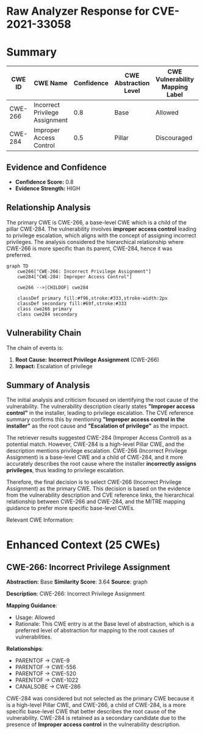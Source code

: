 # Raw Analyzer Response for CVE-2021-33058

# Summary
| CWE ID | CWE Name | Confidence | CWE Abstraction Level | CWE Vulnerability Mapping Label | CWE-Vulnerability Mapping Notes |
|---|---|---|---|---|---|
| CWE-266 | Incorrect Privilege Assignment | 0.8 | Base | Allowed | Primary CWE |
| CWE-284 | Improper Access Control | 0.5 | Pillar | Discouraged | Secondary Candidate |

## Evidence and Confidence

*   **Confidence Score:** 0.8
*   **Evidence Strength:** HIGH

## Relationship Analysis
The primary CWE is CWE-266, a base-level CWE which is a child of the pillar CWE-284. The vulnerability involves **improper access control** leading to privilege escalation, which aligns with the concept of assigning incorrect privileges. The analysis considered the hierarchical relationship where CWE-266 is more specific than its parent, CWE-284, hence it was preferred.

```mermaid
graph TD
    cwe266["CWE-266: Incorrect Privilege Assignment"]
    cwe284["CWE-284: Improper Access Control"]
    
    cwe266 -->|CHILDOF| cwe284
    
    classDef primary fill:#f96,stroke:#333,stroke-width:2px
    classDef secondary fill:#69f,stroke:#333
    class cwe266 primary
    class cwe284 secondary
```

## Vulnerability Chain
The chain of events is:
1.  **Root Cause:** **Incorrect Privilege Assignment** (CWE-266)
2.  **Impact:** Escalation of privilege

## Summary of Analysis
The initial analysis and criticism focused on identifying the root cause of the vulnerability. The vulnerability description clearly states **"Improper access control"** in the installer, leading to privilege escalation. The CVE reference summary confirms this by mentioning **"Improper access control in the installer"** as the root cause and **"Escalation of privilege"** as the impact.

The retriever results suggested CWE-284 (Improper Access Control) as a potential match. However, CWE-284 is a high-level Pillar CWE, and the description mentions privilege escalation. CWE-266 (Incorrect Privilege Assignment) is a base-level CWE and a child of CWE-284, and it more accurately describes the root cause where the installer **incorrectly assigns privileges**, thus leading to privilege escalation.

Therefore, the final decision is to select CWE-266 (Incorrect Privilege Assignment) as the primary CWE. This decision is based on the evidence from the vulnerability description and CVE reference links, the hierarchical relationship between CWE-266 and CWE-284, and the MITRE mapping guidance to prefer more specific base-level CWEs.

Relevant CWE Information:

# Enhanced Context (25 CWEs)

## CWE-266: Incorrect Privilege Assignment
**Abstraction:** Base
**Similarity Score**: 3.64
**Source**: graph

**Description**:
CWE-266: Incorrect Privilege Assignment

**Mapping Guidance**:
- Usage: Allowed
- Rationale: This CWE entry is at the Base level of abstraction, which is a preferred level of abstraction for mapping to the root causes of vulnerabilities.

**Relationships**:
- PARENTOF -> CWE-9
- PARENTOF -> CWE-556
- PARENTOF -> CWE-520
- PARENTOF -> CWE-1022
- CANALSOBE -> CWE-286

CWE-284 was considered but not selected as the primary CWE because it is a high-level Pillar CWE, and CWE-266, a child of CWE-284, is a more specific base-level CWE that better describes the root cause of the vulnerability. CWE-284 is retained as a secondary candidate due to the presence of **Improper access control** in the vulnerability description.